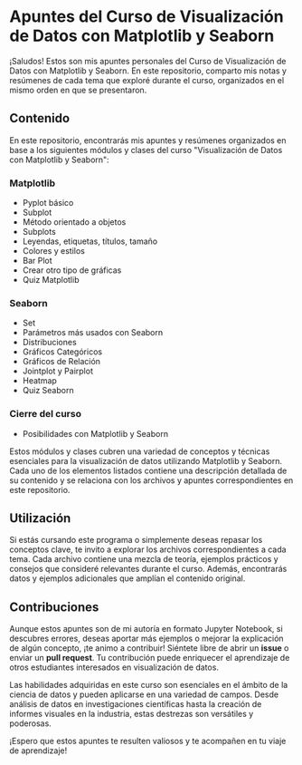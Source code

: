# Apuntes del Curso de Visualización de Datos con Matplotlib y Seaborn

¡Saludos! Estos son mis apuntes personales del Curso de Visualización de Datos con Matplotlib y Seaborn. En este repositorio, comparto mis notas y resúmenes de cada tema que exploré durante el curso, organizados en el mismo orden en que se presentaron.

## Contenido

En este repositorio, encontrarás mis apuntes y resúmenes organizados en base a los siguientes módulos y clases del curso "Visualización de Datos con Matplotlib y Seaborn":

### Matplotlib

- Pyplot básico
- Subplot
- Método orientado a objetos
- Subplots
- Leyendas, etiquetas, títulos, tamaño
- Colores y estilos
- Bar Plot
- Crear otro tipo de gráficas
- Quiz Matplotlib

### Seaborn

- Set
- Parámetros más usados con Seaborn
- Distribuciones
- Gráficos Categóricos
- Gráficos de Relación
- Jointplot y Pairplot
- Heatmap
- Quiz Seaborn

### Cierre del curso

- Posibilidades con Matplotlib y Seaborn

Estos módulos y clases cubren una variedad de conceptos y técnicas esenciales para la visualización de datos utilizando Matplotlib y Seaborn. Cada uno de los elementos listados contiene una descripción detallada de su contenido y se relaciona con los archivos y apuntes correspondientes en este repositorio.

## Utilización

Si estás cursando este programa o simplemente deseas repasar los conceptos clave, te invito a explorar los archivos correspondientes a cada tema. Cada archivo contiene una mezcla de teoría, ejemplos prácticos y consejos que consideré relevantes durante el curso. Además, encontrarás datos y ejemplos adicionales que amplían el contenido original.

## Contribuciones

Aunque estos apuntes son de mi autoría en formato Jupyter Notebook, si descubres errores, deseas aportar más ejemplos o mejorar la explicación de algún concepto, ¡te animo a contribuir! Siéntete libre de abrir un **issue** o enviar un **pull request**. Tu contribución puede enriquecer el aprendizaje de otros estudiantes interesados en visualización de datos.

Las habilidades adquiridas en este curso son esenciales en el ámbito de la ciencia de datos y pueden aplicarse en una variedad de campos. Desde análisis de datos en investigaciones científicas hasta la creación de informes visuales en la industria, estas destrezas son versátiles y poderosas.

¡Espero que estos apuntes te resulten valiosos y te acompañen en tu viaje de aprendizaje!
